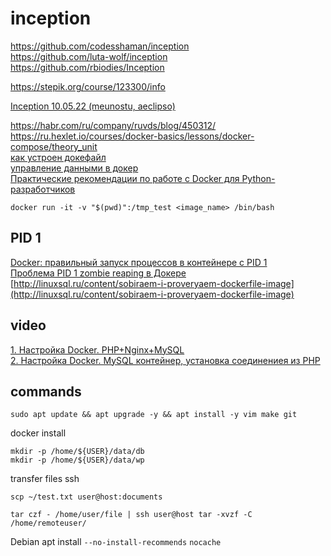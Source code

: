 # inception

https://github.com/codesshaman/inception  
https://github.com/luta-wolf/inception  
https://github.com/rbiodies/Inception  
  
https://stepik.org/course/123300/info
  
[Inception 10.05.22 (meunostu, aeclipso)](https://www.youtube.com/watch?v=Veuv7MjaIKQ)
  
https://habr.com/ru/company/ruvds/blog/450312/  
https://ru.hexlet.io/courses/docker-basics/lessons/docker-compose/theory_unit  
[как устроен докефайл](https://doka.guide/tools/dockerfile/)  
[управление данными в докер](https://doka.guide/tools/docker-data-management/)  
[Практические рекомендации по работе с Docker для Python-разработчиков](https://habr.com/ru/company/wunderfund/blog/586778/)  
  
`docker run -it -v "$(pwd)":/tmp_test <image_name> /bin/bash`
## PID 1
[Docker: правильный запуск процессов в контейнере с PID 1](https://it-lux.ru/docker-entrypoint-pid-1/)  
[Проблема PID 1 zombie reaping в Докере](https://habr.com/ru/company/hexlet/blog/248519/)
[http://linuxsql.ru/content/sobiraem-i-proveryaem-dockerfile-image](http://linuxsql.ru/content/sobiraem-i-proveryaem-dockerfile-image)
## video
[1. Настройка Docker. PHP+Nginx+MySQL](https://www.youtube.com/watch?v=9e_FH3bDHBc)  
[2. Настройка Docker. MySQL контейнер, установка соединениея из PHP](https://www.youtube.com/watch?v=IfakKN4Ub-8)
## commands
```
sudo apt update && apt upgrade -y && apt install -y vim make git
```
docker install
```
mkdir -p /home/${USER}/data/db
mkdir -p /home/${USER}/data/wp
```
transfer files ssh  
```
scp ~/test.txt user@host:documents
```
```
tar czf - /home/user/file | ssh user@host tar -xvzf -C /home/remoteuser/
```
Debian apt install 
`--no-install-recommends` `nocache`
